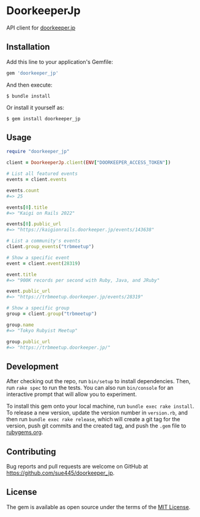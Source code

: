 # DoorkeeperJp

API client for [doorkeeper.jp](https://www.doorkeeper.jp/) 

## Installation

Add this line to your application's Gemfile:

```ruby
gem 'doorkeeper_jp'
```

And then execute:

    $ bundle install

Or install it yourself as:

    $ gem install doorkeeper_jp

## Usage
```ruby
require "doorkeeper_jp"

client = DoorkeeperJp.client(ENV["DOORKEEPER_ACCESS_TOKEN"])

# List all featured events
events = client.events

events.count
#=> 25

events[0].title
#=> "Kaigi on Rails 2022"

events[0].public_url
#=> "https://kaigionrails.doorkeeper.jp/events/143638"

# List a community's events
client.group_events("trbmeetup")

# Show a specific event
event = client.event(28319)

event.title
#=> "900K records per second with Ruby, Java, and JRuby"

event.public_url
#=> "https://trbmeetup.doorkeeper.jp/events/28319"

# Show a specific group
group = client.group("trbmeetup")

group.name
#=> "Tokyo Rubyist Meetup"

group.public_url
#=> "https://trbmeetup.doorkeeper.jp/"
```

## Development

After checking out the repo, run `bin/setup` to install dependencies. Then, run `rake spec` to run the tests. You can also run `bin/console` for an interactive prompt that will allow you to experiment.

To install this gem onto your local machine, run `bundle exec rake install`. To release a new version, update the version number in `version.rb`, and then run `bundle exec rake release`, which will create a git tag for the version, push git commits and the created tag, and push the `.gem` file to [rubygems.org](https://rubygems.org).

## Contributing

Bug reports and pull requests are welcome on GitHub at https://github.com/sue445/doorkeeper_jp.

## License

The gem is available as open source under the terms of the [MIT License](https://opensource.org/licenses/MIT).
